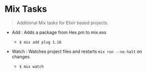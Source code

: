 
# Mix Tasks
> Additional Mix tasks for Elixir based projects.

- Add : Adds a package from Hex.pm to mix.exs
  * ```$ mix add plug 1.16```

- Watch : Watches project files and restarts `mix run --no-halt` on changes
  * ```$ mix watch```